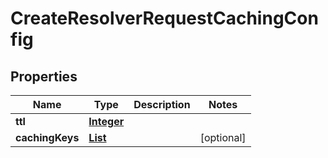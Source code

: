 

# CreateResolverRequestCachingConfig


## Properties

| Name | Type | Description | Notes |
|------------ | ------------- | ------------- | -------------|
|**ttl** | [**Integer**](Integer.md) |  |  |
|**cachingKeys** | [**List**](List.md) |  |  [optional] |




